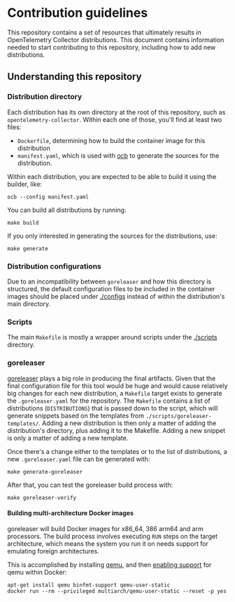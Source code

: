 # Contribution guidelines

This repository contains a set of resources that ultimately results in OpenTelemetry Collector distributions. This document contains information needed to start contributing to this repository, including how to add new distributions.

## Understanding this repository

### Distribution directory

Each distribution has its own directory at the root of this repository, such as `opentelemetry-collector`. Within each one of those, you'll find at least two files:

- `Dockerfile`, determining how to build the container image for this distribution
- `manifest.yaml`, which is used with [ocb](https://github.com/open-telemetry/opentelemetry-collector/tree/main/cmd/builder) to generate the sources for the distribution.

Within each distribution, you are expected to be able to build it using the builder, like:

```shell
ocb --config manifest.yaml
```

You can build all distributions by running:

```shell
make build
```

If you only interested in generating the sources for the distributions, use:

```shell
make generate
```

### Distribution configurations

Due to an incompatibility between `goreleaser` and how this directory is structured, the default configuration files to be included in the container images should be placed under [./configs](./configs) instead of within the distribution's main directory.

### Scripts

The main `Makefile` is mostly a wrapper around scripts under the [./scripts](./scripts) directory.

### goreleaser

[goreleaser](https://goreleaser.com) plays a big role in producing the final artifacts. Given that the final configuration file for this tool would be huge and would cause relatively big changes for each new distribution, a `Makefile` target exists to generate the `.goreleaser.yaml` for the repository. The `Makefile` contains a list of distributions (`DISTRIBUTIONS`) that is passed down to the script, which will generate snippets based on the templates from `./scripts/goreleaser-templates/`. Adding a new distribution is then only a matter of adding the distribution's directory, plus adding it to the Makefile. Adding a new snippet is only a matter of adding a new template.

Once there's a change either to the templates or to the list of distributions, a new `.goreleaser.yaml` file can be generated with:

```shell
make generate-goreleaser
```

After that, you can test the goreleaser build process with:

```shell
make goreleaser-verify
```

#### Building multi-architecture Docker images

goreleaser will build Docker images for x86_64, 386 arm64 and arm processors. The build process involves executing `RUN` steps on the target architecture, which means the system you run it on needs support for emulating foreign architectures.

This is accomplished by installing [qemu](https://www.qemu.org/), and then [enabling support](https://github.com/multiarch/qemu-user-static#readme) for qemu within Docker:

```shell
apt-get install qemu binfmt-support qemu-user-static
docker run --rm --privileged multiarch/qemu-user-static --reset -p yes
```
